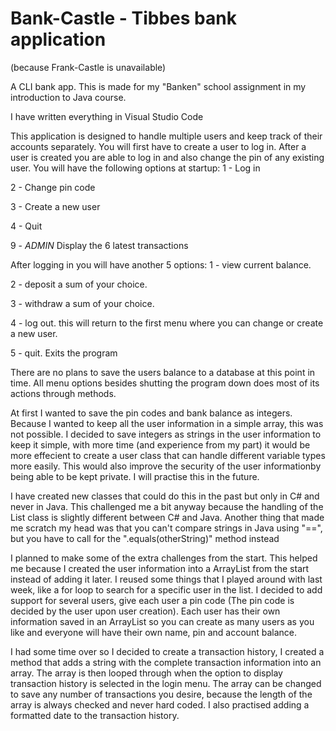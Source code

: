 # Bank-Castle - Tibbes bank application
(because Frank-Castle is unavailable)

A CLI bank app. This is made for my "Banken" school assignment in my introduction to Java course.

I have written everything in Visual Studio Code

This application is designed to handle multiple users and keep track of their accounts separately.
You will first have to create a user to log in.
After a user is created you are able to log in and also change the pin of any existing user.
You will have the following options at startup:
1 - Log in

2 - Change pin code

3 - Create a new user

4 - Quit

9 - *ADMIN* Display the 6 latest transactions

After logging in you will have another 5 options:
1 - view current balance.

2 - deposit a sum of your choice.

3 - withdraw a sum of your choice.

4 - log out. this will return to the first menu where you can change or create a new user.

5 - quit. Exits the program

There are no plans to save the users balance to a database at this point in time.
All menu options besides shutting the program down does most of its actions through methods.

At first I wanted to save the pin codes and bank balance as integers. 
Because I wanted to keep all the user information in a simple array, this was not possible. 
I decided to save integers as strings in the user information to keep it simple, with more time (and experience from my part) 
it would be more effecient to create a user class that can handle different variable types more easily. 
This would also improve the security of the user informationby being able to be kept private. 
I will practise this in the future.

I have created new classes that could do this in the past but only in C# and never in Java.
This challenged me a bit anyway because the handling of the List class is slightly different between C# and Java.
Another thing that made me scratch my head was that you can't compare strings in Java using "==", but you have to call for the ".equals(otherString)" method instead 

I planned to make some of the extra challenges from the start. This helped me because I created the user information into a ArrayList
from the start instead of adding it later. I reused some things that I played around with last week, like a for loop to search for a specific user in the list.
I decided to add support for several users, give each user a pin code (The pin code is decided by the user upon user creation). Each user has their own information
saved in an ArrayList so you can create as many users as you like and everyone will have their own name, pin and account balance.

I had some time over so I decided to create a transaction history, I created a method that adds a string with the complete transaction information into an array.
The array is then looped through when the option to display transaction history is selected in the login menu. The array can be changed to save any number of transactions you desire,
because the length of the array is always checked and never hard coded.
I also practised adding a formatted date to the transaction history.
